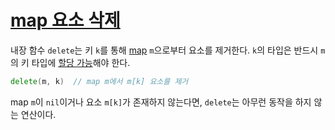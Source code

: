 # [map 요소 삭제](#deletion-of-map-elements)

내장 함수 `delete`는 키 `k`를 통해 [map](/Types/map_types.html) `m`으로부터 요소를 제거한다. `k`의 타입은 반드시 `m`의 키 타입에 [할당 가능](/Properties%20of%20types%20and%20values/assignability.html)해야 한다.

```go
delete(m, k)  // map m에서 m[k] 요소를 제거
```

map `m`이 `nil`이거나 요소 `m[k]`가 존재하지 않는다면, `delete`는 아무런 동작을 하지 않는 연산이다.
